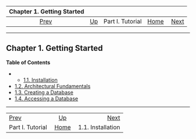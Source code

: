 <!--?xml version="1.0" encoding="UTF-8" standalone="no"?-->

|         Chapter 1. Getting Started        |                                        |                  |                                                       |                                                    |
| :---------------------------------------: | :------------------------------------- | :--------------: | ----------------------------------------------------: | -------------------------------------------------: |
| [Prev](tutorial.html "Part I. Tutorial")  | [Up](tutorial.html "Part I. Tutorial") | Part I. Tutorial | [Home](index.html "PostgreSQL 17devel Documentation") |  [Next](tutorial-install.html "1.1. Installation") |

***

## Chapter 1. Getting Started

**Table of Contents**

  * *   [1.1. Installation](tutorial-install.html)
* [1.2. Architectural Fundamentals](tutorial-arch.html)
* [1.3. Creating a Database](tutorial-createdb.html)
* [1.4. Accessing a Database](tutorial-accessdb.html)

***

|                                           |                                                       |                                                    |
| :---------------------------------------- | :---------------------------------------------------: | -------------------------------------------------: |
| [Prev](tutorial.html "Part I. Tutorial")  |         [Up](tutorial.html "Part I. Tutorial")        |  [Next](tutorial-install.html "1.1. Installation") |
| Part I. Tutorial                          | [Home](index.html "PostgreSQL 17devel Documentation") |                                  1.1. Installation |
